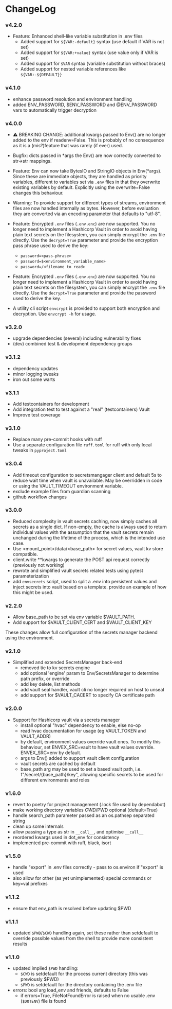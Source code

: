 # ChangeLog

### v4.2.0

- Feature: Enhanced shell-like variable substitution in .env files
  - Added support for `${VAR:-default}` syntax (use default if VAR is not set)
  - Added support for `${VAR:+value}` syntax (use value only if VAR is set)
  - Added support for `$VAR` syntax (variable substitution without braces)
  - Added support for nested variable references like `${VAR:-${DEFAULT}}`

### v4.1.0

- enhance password resolution and environment handling
- added ENV_PASSWORD, $ENV_PASSWORD and @ENV_PASSWORD vars to automatically trigger decryption

### v4.0.0

- :warning: BREAKING CHANGE: additional kwargs passed to Env() are no longer added to the env if readenv=False. This is probably of no consequence as it is a (mis?)feature that was rarely (if ever) used.
- Bugfix: dicts passed in *args the Env() are now correctly converted to str->str mappings.
- Feature: Env can now take BytesIO and StringIO objects in Env(*args). Since these are immediate objects, they are handled as priority variables, different to variables set via `.env` files in that they overwrite existing variables by default. Explicitly using the overwrite=False changes this behaviour.
- Warning: To provide support for different types of streams, environment files are now handled internally as bytes. However, before evaluation they are converted via an encoding parameter that defaults to "utf-8".
- Feature: Encrypted `.env` files (`.env.enc`) are now supported. You no longer need to implement a Hashicorp Vault in order to avoid having plain text secrets on the filesystem, you can simply encrypt the `.env` file directly. Use the `decrypt=True` parameter and provide the encryption pass phrase used to derive the key:

  - `password=<pass-phrase>`
  - `password=$<environment_variable_name>`
  - `password=/<filename to read>`
-  Feature: Encrypted `.env` files (`.env.enc`) are now supported. You no longer need to implement a Hashicorp Vault in order to avoid having plain text secrets on the filesystem, you can simply encrypt the `.env` file directly. Use the `decrypt=True` parameter and provide the password used to derive the key.
- A utility cli script `envcrypt` is provided to support both encryption and decryption. Use `envcrypt -h` for usage.

### v3.2.0

- upgrade dependencies (several) including vulnerability fixes
- (dev) combined test & development dependency groups

### v3.1.2

- dependency updates
- minor logging tweaks
- iron out some warts

### v3.1.1

- Add testcontainers for development
- Add integration test to test against a "real"  (testcontainers) Vault
- Improve test coverage

### v3.1.0

- Replace many pre-commit hooks with ruff
- Use a separate configuration file `ruff.toml` for ruff with only local tweaks in `pyproject.toml`

### v3.0.4

- Add timeout configuration to secretsmangager client and default 5s to reduce wait time when vault is unavailable. May be overridden in code or using the VAULT_TIMEOUT environment variable.
- exclude example files from guardian scanning
- github workflow changes

### v3.0.0

- Reduced complexity in vault secrets caching, now simply caches all secrets as a single dict.
  If non-empty, the cache is always used to return individual values with the assumption that
  the vault secrets remain unchanged during the lifetime of the process, which is the intended
  use case.
- Use <mount_point>/data/<base_path> for secret values, vault kv store compatible.
- client.write **kwargs to generate the POST api request correctly (previously not working)
- rewrote and simplified vault secrets related tests using pytest parameterization
- add `envsecrets` script, used to split a .env into persistent values and inject secrets into vault
  based on a template. provide an example of how this might be used.

### v2.2.0

- Allow base_path to be set via env variable $VAULT_PATH.
- Add support for $VAULT_CLIENT_CERT and $VAULT_CLIENT_KEY

These changes allow full configuration of the secrets manager backend using the environment.

### v2.1.0

- Simplified and extended SecretsManager back-end
  - removed tie to kv secrets engine
  - add optional 'engine' param to Env/SecretsManager to determine path prefix, or override
  - add key delete, list methods
  - add vault seal handler, vault cli no longer required on host to unseal
  - add support for $VAULT_CACERT to specify CA certificate path

### v2.0.0

- Support for Hashicorp vault via a secrets manager
  - install optional "hvac" dependency to enable, else no-op
  - read hvac documentation for usage (eg VAULT_TOKEN and VAULT_ADDR)
  - by default, environment values override vault ones. To modify this
    behaviour, set ENVEX_SRC=vault to have vault values override.
    ENVEX_SRC=env by default.
  - args to Env() added to support vault client configuration
  - vault secrets are cached by default
  - base_path arg may be used to set a based vault path, i.e. f"/secret/{base_path}/key",
    allowing specific secrets to be used for different environments and roles

### v1.6.0

- revert to poetry for project management (.lock file used by dependabot)
- make working directory variables $CWD/$PWD optional (default=True)
- handle search_path parameter passed as an os.pathsep separated string
- clean up some internals
- allow passing a type as str in `__call__`, and optimise `__call__`
- reordered kwargs used in dot_env for consistency
- implemented pre-commit with ruff, black, isort

### v1.5.0

- handle "export" in .env files correctly - pass to os.environ if "export" is used
- also allow for other (as yet unimplemented) special commands or key=val prefixes

### v1.1.2

- ensure that env_path is resolved before updating $PWD

### v1.1.1

- updated `$PWD`/`$CWD` handling again, set these rather than setdefault to override possible
  values from the shell to provide more consistent results

### v1.1.0

- updated implied `$PWD` handling:
  - `$CWD` is setdefault for the process current directory (this was previously $PWD)
  - `$PWD` is setdefault for the directory containing the .env file
- errors: bool arg load_env and friends, defaults to False
  - if errors=True, FileNotFoundError is raised when no usable .env (`$DOTENV`) file is found
